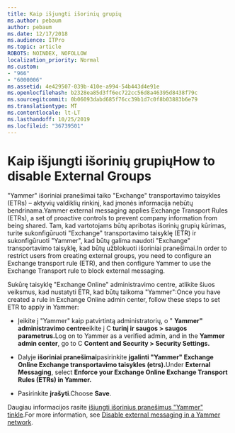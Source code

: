 ```yaml
---
title: Kaip išjungti išorinių grupių
ms.author: pebaum
author: pebaum
ms.date: 12/17/2018
ms.audience: ITPro
ms.topic: article
ROBOTS: NOINDEX, NOFOLLOW
localization_priority: Normal
ms.custom:
- "966"
- "6000006"
ms.assetid: 4e429507-039b-410e-a994-54b443d4e91e
ms.openlocfilehash: b2328ea85d3ff6ec722cc56d8a46395d8438f79c
ms.sourcegitcommit: 0b06093dabd685f76cc39b1d7c0f8b03883b6e79
ms.translationtype: MT
ms.contentlocale: lt-LT
ms.lasthandoff: 10/25/2019
ms.locfileid: "36739501"
---
```

# <a name="how-to-disable-external-groups"></a><span data-ttu-id="053c4-102">Kaip išjungti išorinių grupių</span><span class="sxs-lookup"><span data-stu-id="053c4-102">How to disable External Groups</span></span>

<span data-ttu-id="053c4-103">"Yammer" išoriniai pranešimai taiko "Exchange" transportavimo taisykles (ETRs) – aktyvių valdiklių rinkinį, kad įmonės informacija nebūtų bendrinama.</span><span class="sxs-lookup"><span data-stu-id="053c4-103">Yammer external messaging applies Exchange Transport Rules (ETRs), a set of proactive controls to prevent company information from being shared.</span></span> <span data-ttu-id="053c4-104">Tam, kad vartotojams būtų apribotas išorinių grupių kūrimas, turite sukonfigūruoti "Exchange" transportavimo taisyklę (ETR) ir sukonfigūruoti "Yammer", kad būtų galima naudoti "Exchange" transportavimo taisyklę, kad būtų užblokuoti išoriniai pranešimai.</span><span class="sxs-lookup"><span data-stu-id="053c4-104">In order to restrict users from creating external groups, you need to configure an Exchange transport rule (ETR), and then configure Yammer to use the Exchange Transport rule to block external messaging.</span></span>
  
<span data-ttu-id="053c4-105">Sukūrę taisyklę "Exchange Online" administravimo centre, atlikite šiuos veiksmus, kad nustatyti ETR, kad būtų taikoma "Yammer":</span><span class="sxs-lookup"><span data-stu-id="053c4-105">Once you have created a rule in Exchange Online admin center, follow these steps to set ETR to apply in Yammer:</span></span>
  
- <span data-ttu-id="053c4-106">Įeikite į "Yammer" kaip patvirtintą administratorių, o " **Yammer" administravimo centre**eikite į C **turinį ir saugos \> saugos parametrus.**</span><span class="sxs-lookup"><span data-stu-id="053c4-106">Log on to Yammer as a verified admin, and in the **Yammer admin center**, go to C **Content and Security \> Security Settings.**</span></span>

- <span data-ttu-id="053c4-107">Dalyje **išoriniai pranešimai**pasirinkite **įgalinti "Yammer" Exchange Online Exchange transportavimo taisykles (etrs).**</span><span class="sxs-lookup"><span data-stu-id="053c4-107">Under **External Messaging**, select **Enforce your Exchange Online Exchange Transport Rules (ETRs) in Yammer.**</span></span>

- <span data-ttu-id="053c4-108">Pasirinkite **įrašyti**.</span><span class="sxs-lookup"><span data-stu-id="053c4-108">Choose **Save**.</span></span>

<span data-ttu-id="053c4-109">Daugiau informacijos rasite [išjungti išorinius pranešimus "Yammer" tinkle](https://docs.microsoft.com/yammer/work-with-external-users/disable-external-messaging).</span><span class="sxs-lookup"><span data-stu-id="053c4-109">For more information, see [Disable external messaging in a Yammer network](https://docs.microsoft.com/yammer/work-with-external-users/disable-external-messaging).</span></span>
  